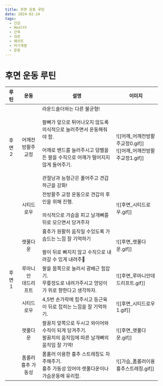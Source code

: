 ```yaml
---
title: 후면 운동 루틴
date: 2024-02-24
tags:
  - 건강
  - Health
  - 근육
  - 과로
  - 웨이트
  - 자기계발
  - 운동
---
```

# 후면 운동 루틴 

| 루틴 | 운동 | 설명 | 이미지 |
| :--: | :--: | ---- | ---- |
| 후면2 | 어깨전방활주<br>교정 | 라운드숄더와는 다른 불균형!<br><br>팔뼈가 앞으로 튀어나오지 않도록 의식적으로 눌러주면서 운동해줘야 함.<br><br>어깨로 밴드를 눌러주시고 덤벨을 든 팔을 수직으로 어깨가 떨어지지 않게 들어주기.<br><br>관절낭과 능형근은 풀어주고 견갑하근을 강화!<br> | ![[어깨_어깨전방활주교정0.gif]]<br>![[어깨_어깨전방활주교정1.gif]] |
|  | 시티드로우 | 전방활주 교정 운동으로 견갑의 후인을 위해 진행.<br><br>의식적으로 가슴을 피고 날개뼈를 뒤로 모으면서 당겨주자 | ![[후면_시티드로우.gif]] |
|  | 랫풀다운 | 흉추가 원활히 움직일 수있도록 가슴드는 느낌 잘 기억하기<br><br>팔이 뒤로 빠지지 않고 수직으로 내려갈 수 있게 내려주 | ![[후면_랫풀다운.gif]] |
| 후면1 | 루마니안<br>데드리프트 | 팔을 몸쪽으로 눌러서 광배근 힘잡기.<br>무릎정도로 내려가주시고 엉덩이가 위로 향한다고 생각하자. | ![[후면_루마니안데드리프트.gif]] |
|  | 시티드로우 | 4,5번 손가락에 힘주시고 등근육이 뒤로 접히는 느낌을 잘 기억하기. | ![[후면_시티드로우1.gif]] |
|  | 랫풀다운 | 팔꿈치 앞쪽으로 두시고 와이어와 수직이 되게 당겨주기.<br>팔꿈치의 움직임에 따른 날개뼈의 움직임 잘 기억! | ![[후면_랫풀다운.gif]] |
|  | 폼롤러 흉추 가동성 | 폼롤러 이용한 흉추 스트레칭도 자주해주기.<br>흉추 가동성 있어야 랫풀다운이나 가슴운동에 유리함. | ![[가슴_폼롤러이용흉추스트레칭.gif]] |


